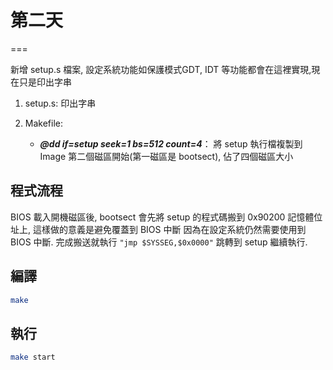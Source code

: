 # 第二天
===

新增 setup.s 檔案, 設定系統功能如保護模式GDT, IDT 等功能都會在這裡實現,現在只是印出字串

1. setup.s: 印出字串
2. Makefile:
    
    * ***@dd if=setup seek=1 bs=512 count=4***： 將 setup 執行檔複製到 Image 第二個磁區開始(第一磁區是 bootsect), 佔了四個磁區大小    

## 程式流程
BIOS 載入開機磁區後, bootsect 會先將 setup 的程式碼搬到 0x90200 記憶體位址上, 這樣做的意義是避免覆蓋到 BIOS 中斷
因為在設定系統仍然需要使用到 BIOS 中斷. 完成搬送就執行 `"jmp $SYSSEG,$0x0000"` 跳轉到 setup 繼續執行.

## 編譯
```bash
make
```

## 執行
```bash
make start
```
